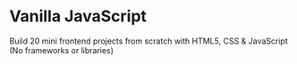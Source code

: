 # Vanilla JavaScript

 

Build 20 mini frontend projects from scratch with HTML5, CSS &amp; JavaScript (No frameworks or libraries)